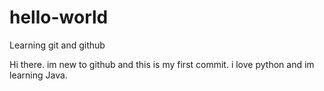 # hello-world
Learning git and github

Hi there. im new to github and this is my first commit.
i love python and im learning Java.
